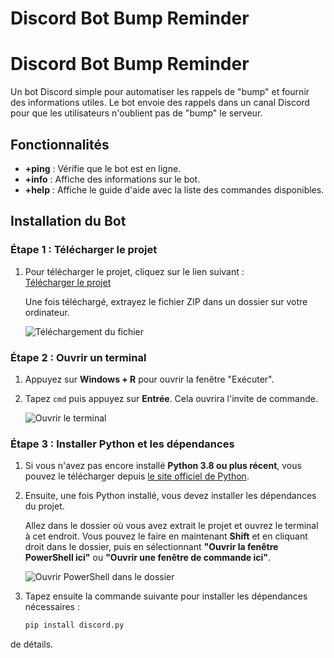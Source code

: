# Discord Bot Bump Reminder

# Discord Bot Bump Reminder

Un bot Discord simple pour automatiser les rappels de "bump" et fournir des informations utiles. Le bot envoie des rappels dans un canal Discord pour que les utilisateurs n'oublient pas de "bump" le serveur.

## Fonctionnalités

- **+ping** : Vérifie que le bot est en ligne.
- **+info** : Affiche des informations sur le bot.
- **+help** : Affiche le guide d'aide avec la liste des commandes disponibles.

## Installation du Bot

### Étape 1 : Télécharger le projet

1. Pour télécharger le projet, cliquez sur le lien suivant :  
   [Télécharger le projet](https://github.com/delete-user-56/Discord-Bot-Bump-Reminder/archive/refs/heads/main.zip)
   
   Une fois téléchargé, extrayez le fichier ZIP dans un dossier sur votre ordinateur.

   ![Téléchargement du fichier](./screenshots/download_project.png)

### Étape 2 : Ouvrir un terminal

1. Appuyez sur **Windows + R** pour ouvrir la fenêtre "Exécuter".
2. Tapez `cmd` puis appuyez sur **Entrée**. Cela ouvrira l'invite de commande.

   ![Ouvrir le terminal](./screenshots/open_terminal.png)

### Étape 3 : Installer Python et les dépendances

1. Si vous n'avez pas encore installé **Python 3.8 ou plus récent**, vous pouvez le télécharger depuis [le site officiel de Python](https://www.python.org/downloads/).

2. Ensuite, une fois Python installé, vous devez installer les dépendances du projet.

   Allez dans le dossier où vous avez extrait le projet et ouvrez le terminal à cet endroit. Vous pouvez le faire en maintenant **Shift** et en cliquant droit dans le dossier, puis en sélectionnant **"Ouvrir la fenêtre PowerShell ici"** ou **"Ouvrir une fenêtre de commande ici"**.

   ![Ouvrir PowerShell dans le dossier](./screenshots/open_powershell.png)

3. Tapez ensuite la commande suivante pour installer les dépendances nécessaires :

   ```bash
   pip install discord.py
de détails.
